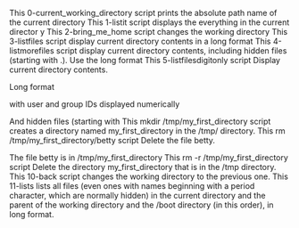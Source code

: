This 0-current_working_directory script prints the absolute path name of the current directory
This 1-listit script displays the everything in the current director
y
This 2-bring_me_home script changes the working directory
This 3-listfiles script display current directory contents in a long format
This 4-listmorefiles script display current directory contents, including hidden files (starting with .). Use the long format
This 5-listfilesdigitonly script Display current directory contents.



Long format

with user and group IDs displayed numerically

And hidden files (starting with 
This mkdir /tmp/my_first_directory script creates a directory named my_first_directory in the /tmp/ directory.
This rm /tmp/my_first_directory/betty script Delete the file betty.



The file betty is in /tmp/my_first_directory
This rm -r /tmp/my_first_directory script Delete the directory my_first_directory that is in the /tmp directory.
This 10-back script changes the working directory to the previous one.
This 11-lists  lists all files (even ones with names beginning with a period character, which are normally hidden) in the current directory and the parent of the working directory and the /boot directory (in this order), in long format.
